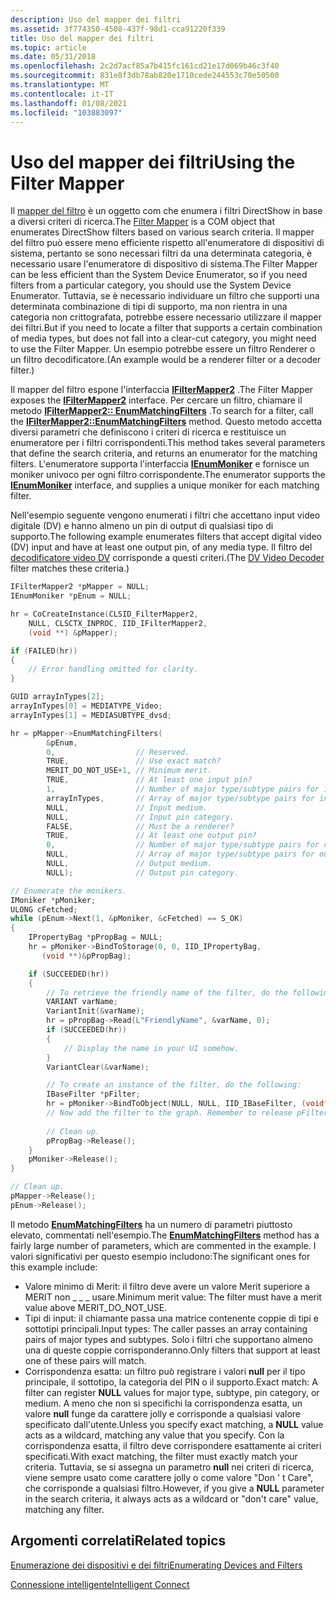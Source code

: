 ```yaml
---
description: Uso del mapper dei filtri
ms.assetid: 3f774350-4508-437f-98d1-cca91220f339
title: Uso del mapper dei filtri
ms.topic: article
ms.date: 05/31/2018
ms.openlocfilehash: 2c2d7acf85a7b415fc161cd21e17d069b46c3f40
ms.sourcegitcommit: 831e8f3db78ab820e1710cede244553c70e50500
ms.translationtype: MT
ms.contentlocale: it-IT
ms.lasthandoff: 01/08/2021
ms.locfileid: "103883097"
---
```

# <a name="using-the-filter-mapper"></a><span data-ttu-id="9c9b3-103">Uso del mapper dei filtri</span><span class="sxs-lookup"><span data-stu-id="9c9b3-103">Using the Filter Mapper</span></span>

<span data-ttu-id="9c9b3-104">Il [mapper del filtro](filter-mapper.md) è un oggetto com che enumera i filtri DirectShow in base a diversi criteri di ricerca.</span><span class="sxs-lookup"><span data-stu-id="9c9b3-104">The [Filter Mapper](filter-mapper.md) is a COM object that enumerates DirectShow filters based on various search criteria.</span></span> <span data-ttu-id="9c9b3-105">Il mapper del filtro può essere meno efficiente rispetto all'enumeratore di dispositivi di sistema, pertanto se sono necessari filtri da una determinata categoria, è necessario usare l'enumeratore di dispositivo di sistema.</span><span class="sxs-lookup"><span data-stu-id="9c9b3-105">The Filter Mapper can be less efficient than the System Device Enumerator, so if you need filters from a particular category, you should use the System Device Enumerator.</span></span> <span data-ttu-id="9c9b3-106">Tuttavia, se è necessario individuare un filtro che supporti una determinata combinazione di tipi di supporto, ma non rientra in una categoria non crittografata, potrebbe essere necessario utilizzare il mapper dei filtri.</span><span class="sxs-lookup"><span data-stu-id="9c9b3-106">But if you need to locate a filter that supports a certain combination of media types, but does not fall into a clear-cut category, you might need to use the Filter Mapper.</span></span> <span data-ttu-id="9c9b3-107">Un esempio potrebbe essere un filtro Renderer o un filtro decodificatore.</span><span class="sxs-lookup"><span data-stu-id="9c9b3-107">(An example would be a renderer filter or a decoder filter.)</span></span>

<span data-ttu-id="9c9b3-108">Il mapper del filtro espone l'interfaccia [**IFilterMapper2**](/windows/desktop/api/Strmif/nn-strmif-ifiltermapper2) .</span><span class="sxs-lookup"><span data-stu-id="9c9b3-108">The Filter Mapper exposes the [**IFilterMapper2**](/windows/desktop/api/Strmif/nn-strmif-ifiltermapper2) interface.</span></span> <span data-ttu-id="9c9b3-109">Per cercare un filtro, chiamare il metodo [**IFilterMapper2:: EnumMatchingFilters**](/windows/desktop/api/Strmif/nf-strmif-ifiltermapper2-enummatchingfilters) .</span><span class="sxs-lookup"><span data-stu-id="9c9b3-109">To search for a filter, call the [**IFilterMapper2::EnumMatchingFilters**](/windows/desktop/api/Strmif/nf-strmif-ifiltermapper2-enummatchingfilters) method.</span></span> <span data-ttu-id="9c9b3-110">Questo metodo accetta diversi parametri che definiscono i criteri di ricerca e restituisce un enumeratore per i filtri corrispondenti.</span><span class="sxs-lookup"><span data-stu-id="9c9b3-110">This method takes several parameters that define the search criteria, and returns an enumerator for the matching filters.</span></span> <span data-ttu-id="9c9b3-111">L'enumeratore supporta l'interfaccia [**IEnumMoniker**](/windows/win32/api/objidl/nn-objidl-ienummoniker) e fornisce un moniker univoco per ogni filtro corrispondente.</span><span class="sxs-lookup"><span data-stu-id="9c9b3-111">The enumerator supports the [**IEnumMoniker**](/windows/win32/api/objidl/nn-objidl-ienummoniker) interface, and supplies a unique moniker for each matching filter.</span></span>

<span data-ttu-id="9c9b3-112">Nell'esempio seguente vengono enumerati i filtri che accettano input video digitale (DV) e hanno almeno un pin di output di qualsiasi tipo di supporto.</span><span class="sxs-lookup"><span data-stu-id="9c9b3-112">The following example enumerates filters that accept digital video (DV) input and have at least one output pin, of any media type.</span></span> <span data-ttu-id="9c9b3-113">Il filtro del [decodificatore video DV](dv-video-decoder-filter.md) corrisponde a questi criteri.</span><span class="sxs-lookup"><span data-stu-id="9c9b3-113">(The [DV Video Decoder](dv-video-decoder-filter.md) filter matches these criteria.)</span></span>


```C++
IFilterMapper2 *pMapper = NULL;
IEnumMoniker *pEnum = NULL;

hr = CoCreateInstance(CLSID_FilterMapper2, 
    NULL, CLSCTX_INPROC, IID_IFilterMapper2, 
    (void **) &pMapper);

if (FAILED(hr))
{
    // Error handling omitted for clarity.
}

GUID arrayInTypes[2];
arrayInTypes[0] = MEDIATYPE_Video;
arrayInTypes[1] = MEDIASUBTYPE_dvsd;

hr = pMapper->EnumMatchingFilters(
        &pEnum,
        0,                  // Reserved.
        TRUE,               // Use exact match?
        MERIT_DO_NOT_USE+1, // Minimum merit.
        TRUE,               // At least one input pin?
        1,                  // Number of major type/subtype pairs for input.
        arrayInTypes,       // Array of major type/subtype pairs for input.
        NULL,               // Input medium.
        NULL,               // Input pin category.
        FALSE,              // Must be a renderer?
        TRUE,               // At least one output pin?
        0,                  // Number of major type/subtype pairs for output.
        NULL,               // Array of major type/subtype pairs for output.
        NULL,               // Output medium.
        NULL);              // Output pin category.

// Enumerate the monikers.
IMoniker *pMoniker;
ULONG cFetched;
while (pEnum->Next(1, &pMoniker, &cFetched) == S_OK)
{
    IPropertyBag *pPropBag = NULL;
    hr = pMoniker->BindToStorage(0, 0, IID_IPropertyBag, 
       (void **)&pPropBag);

    if (SUCCEEDED(hr))
    {
        // To retrieve the friendly name of the filter, do the following:
        VARIANT varName;
        VariantInit(&varName);
        hr = pPropBag->Read(L"FriendlyName", &varName, 0);
        if (SUCCEEDED(hr))
        {
            // Display the name in your UI somehow.
        }
        VariantClear(&varName);

        // To create an instance of the filter, do the following:
        IBaseFilter *pFilter;
        hr = pMoniker->BindToObject(NULL, NULL, IID_IBaseFilter, (void**)&pFilter);
        // Now add the filter to the graph. Remember to release pFilter later.
    
        // Clean up.
        pPropBag->Release();
    }
    pMoniker->Release();
}

// Clean up.
pMapper->Release();
pEnum->Release();
```



<span data-ttu-id="9c9b3-114">Il metodo [**EnumMatchingFilters**](/windows/desktop/api/Strmif/nf-strmif-ifiltermapper2-enummatchingfilters) ha un numero di parametri piuttosto elevato, commentati nell'esempio.</span><span class="sxs-lookup"><span data-stu-id="9c9b3-114">The [**EnumMatchingFilters**](/windows/desktop/api/Strmif/nf-strmif-ifiltermapper2-enummatchingfilters) method has a fairly large number of parameters, which are commented in the example.</span></span> <span data-ttu-id="9c9b3-115">I valori significativi per questo esempio includono:</span><span class="sxs-lookup"><span data-stu-id="9c9b3-115">The significant ones for this example include:</span></span>

-   <span data-ttu-id="9c9b3-116">Valore minimo di Merit: il filtro deve avere un valore Merit superiore a MERIT non \_ \_ \_ usare.</span><span class="sxs-lookup"><span data-stu-id="9c9b3-116">Minimum merit value: The filter must have a merit value above MERIT\_DO\_NOT\_USE.</span></span>
-   <span data-ttu-id="9c9b3-117">Tipi di input: il chiamante passa una matrice contenente coppie di tipi e sottotipi principali.</span><span class="sxs-lookup"><span data-stu-id="9c9b3-117">Input types: The caller passes an array containing pairs of major types and subtypes.</span></span> <span data-ttu-id="9c9b3-118">Solo i filtri che supportano almeno una di queste coppie corrisponderanno.</span><span class="sxs-lookup"><span data-stu-id="9c9b3-118">Only filters that support at least one of these pairs will match.</span></span>
-   <span data-ttu-id="9c9b3-119">Corrispondenza esatta: un filtro può registrare i valori **null** per il tipo principale, il sottotipo, la categoria del PIN o il supporto.</span><span class="sxs-lookup"><span data-stu-id="9c9b3-119">Exact match: A filter can register **NULL** values for major type, subtype, pin category, or medium.</span></span> <span data-ttu-id="9c9b3-120">A meno che non si specifichi la corrispondenza esatta, un valore **null** funge da carattere jolly e corrisponde a qualsiasi valore specificato dall'utente.</span><span class="sxs-lookup"><span data-stu-id="9c9b3-120">Unless you specify exact matching, a **NULL** value acts as a wildcard, matching any value that you specify.</span></span> <span data-ttu-id="9c9b3-121">Con la corrispondenza esatta, il filtro deve corrispondere esattamente ai criteri specificati.</span><span class="sxs-lookup"><span data-stu-id="9c9b3-121">With exact matching, the filter must exactly match your criteria.</span></span> <span data-ttu-id="9c9b3-122">Tuttavia, se si assegna un parametro **null** nei criteri di ricerca, viene sempre usato come carattere jolly o come valore "Don ' t Care", che corrisponde a qualsiasi filtro.</span><span class="sxs-lookup"><span data-stu-id="9c9b3-122">However, if you give a **NULL** parameter in the search criteria, it always acts as a wildcard or "don't care" value, matching any filter.</span></span>

## <a name="related-topics"></a><span data-ttu-id="9c9b3-123">Argomenti correlati</span><span class="sxs-lookup"><span data-stu-id="9c9b3-123">Related topics</span></span>

<dl> <dt>

[<span data-ttu-id="9c9b3-124">Enumerazione dei dispositivi e dei filtri</span><span class="sxs-lookup"><span data-stu-id="9c9b3-124">Enumerating Devices and Filters</span></span>](enumerating-devices-and-filters.md)
</dt> <dt>

[<span data-ttu-id="9c9b3-125">Connessione intelligente</span><span class="sxs-lookup"><span data-stu-id="9c9b3-125">Intelligent Connect</span></span>](intelligent-connect.md)
</dt> </dl>

 

 
